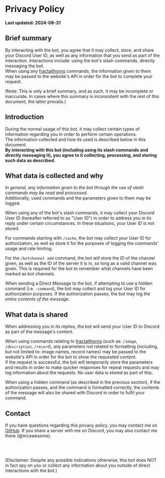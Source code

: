 # Privacy Policy

**Last updated: 2024-08-31**

## Brief summary

By interacting with the bot, you agree that it may collect, store, and share your Discord User ID, as well as any information that you send as part of the interaction. Interactions include: using the bot's slash commands, directly messaging the bot.\
When using any [fractalthorns](https://fractalthorns.com/) commands, the information given to them may be passed to the website's API in order for the bot to complete your request.

(Note: This is only a brief summary, and as such, it may be incomplete or inaccurate. In cases where this summary is inconsistent with the rest of this document, the latter prevails.)

## Introduction

During the normal usage of this bot, it may collect certain types of information regarding you in order to perform certain operations.\
The information collected and how its used is described below in this document.\
**By interacting with this bot (including using its slash commands and directly messaging it), you agree to it collecting, processing, and storing such data as described.**

## What data is collected and why

*In general, any information given to the bot through the use of slash commands may be read and processed.*\
Additionally, used commands and the parameters given to them may be logged.

When using any of the bot's slash commands, it may collect your Discord User ID (hereafter referred to as "User ID") in order to address you in its reply under certain circumstances. In these situations, your User ID is not stored.

For commands starting with `/cache`, the bot may collect your User ID for authorization, as well as store it for the purposes of logging the commands' usage and rate limiting.

For the `/botchannel add` command, the bot will store the ID of the channel given, as well as the ID of the server it is in, so long as a valid channel was given. This is required for the bot to remember what channels have been marked as bot channels.

When sending a Direct Message to the bot, if attempting to use a hidden command (i.e. `-command`), the bot may collect and log your User ID for authorization purposes. If the authorization passes, the bot may log *the entire contents of the message*.

## What data is shared

When addressing you in its replies, the bot will send your User ID to Discord as part of the message's content.

When using commands relating to [fractalthorns](https://fractalthorns.com/) (such as: `/image`, `/description`, `/record`), any parameters not related to formatting (including, but not limited to: image names, record names) may be passed to the website's API in order for the bot to show the requested content.\
If the request is successful, the bot will temporarily store the parameters and results in order to make quicker responses for repeat requests and may log information about the requests. No user data is stored as part of this.

When using a hidden command (as described in the previous section), if the authorization passes, and the command is formatted correctly, the contents of the message will also be shared with Discord in order to fulfil your command.

## Contact

If you have questions regarding this privacy policy, you may contact me on [GitHub](https://github.com/McAwesome123/fractal-rhomb/issues). If you share a server with me on Discord, you may also contact me there (@mcawesome).

<br />
<br />

(Disclaimer: Despite any possible indications otherwise, this bot does NOT in fact spy on you or collect any information about you outside of direct interactions with the bot.)
